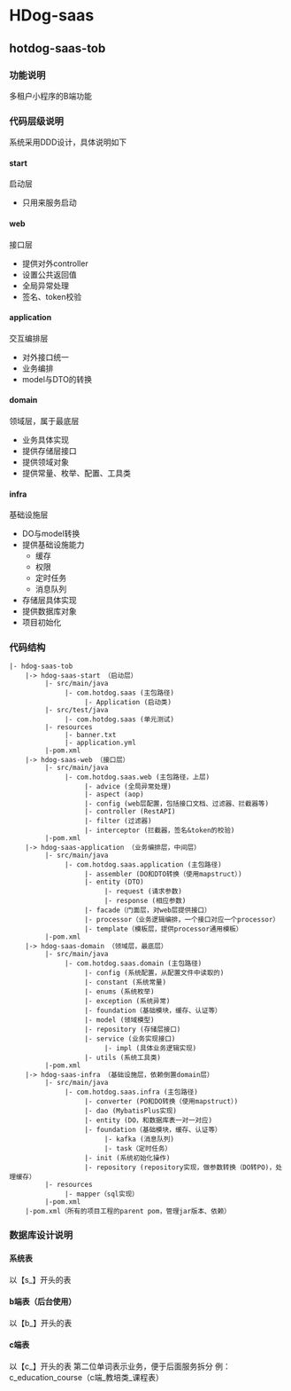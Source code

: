 # HDog-saas

## hotdog-saas-tob
### 功能说明
多租户小程序的B端功能

### 代码层级说明

系统采用DDD设计，具体说明如下

#### start

启动层

+ 只用来服务启动

#### web

接口层

+ 提供对外controller
+ 设置公共返回值
+ 全局异常处理
+ 签名、token校验

#### application

交互编排层

+ 对外接口统一
+ 业务编排
+ model与DTO的转换

#### domain

领域层，属于最底层

+ 业务具体实现
+ 提供存储层接口
+ 提供领域对象
+ 提供常量、枚举、配置、工具类

#### infra

基础设施层

+ DO与model转换
+ 提供基础设施能力
  + 缓存
  + 权限
  + 定时任务
  + 消息队列
+ 存储层具体实现
+ 提供数据库对象
+ 项目初始化

### 代码结构
```
|- hdog-saas-tob
    |-> hdog-saas-start （启动层）
         |- src/main/java
              |- com.hotdog.saas (主包路径)
                   |- Application (启动类)
         |- src/test/java
              |- com.hotdog.saas (单元测试)
         |- resources
              |- banner.txt
              |- application.yml
         |-pom.xml
    |-> hdog-saas-web （接口层）
         |- src/main/java
              |- com.hotdog.saas.web (主包路径，上层)
                   |- advice (全局异常处理)
                   |- aspect (aop)
                   |- config (web层配置，包括接口文档、过滤器、拦截器等)
                   |- controller (RestAPI)
                   |- filter (过滤器) 
                   |- interceptor (拦截器，签名&token的校验) 
         |-pom.xml
    |-> hdog-saas-application （业务编排层，中间层）
         |- src/main/java
              |- com.hotdog.saas.application (主包路径)
                   |- assembler (DO和DTO转换（使用mapstruct）)
                   |- entity (DTO)
                        |- request (请求参数)
                        |- response (相应参数)                 
                   |- facade（门面层，对web层提供接口）
                   |- processor（业务逻辑编排，一个接口对应一个processor）
                   |- template（模板层，提供processor通用模板）
         |-pom.xml
    |-> hdog-saas-domain （领域层，最底层）
         |- src/main/java
              |- com.hotdog.saas.domain (主包路径)
                   |- config (系统配置，从配置文件中读取的)
                   |- constant (系统常量)
                   |- enums (系统枚举)
                   |- exception (系统异常)
                   |- foundation（基础模块，缓存、认证等）
                   |- model (领域模型)
                   |- repository (存储层接口)
                   |- service (业务实现接口)
                        |- impl (具体业务逻辑实现)
                   |- utils (系统工具类)
         |-pom.xml
    |-> hdog-saas-infra （基础设施层，依赖倒置domain层）
         |- src/main/java
              |- com.hotdog.saas.infra (主包路径)
                   |- converter (PO和DO转换（使用mapstruct）)
                   |- dao (MybatisPlus实现)
                   |- entity (DO，和数据库表一对一对应)
                   |- foundation（基础模块，缓存、认证等）
                        |- kafka (消息队列)
                        |- task（定时任务）
                   |- init (系统初始化操作)
                   |- repository (repository实现，做参数转换（DO转PO)，处理缓存）
         |- resources
              |- mapper（sql实现）
         |-pom.xml
    |-pom.xml（所有的项目工程的parent pom，管理jar版本、依赖）
```

### 数据库设计说明
#### 系统表
以【s_】开头的表
#### b端表（后台使用）
以【b_】开头的表
#### c端表
以【c_】开头的表
第二位单词表示业务，便于后面服务拆分
例：c_education_course（c端_教培类_课程表）
